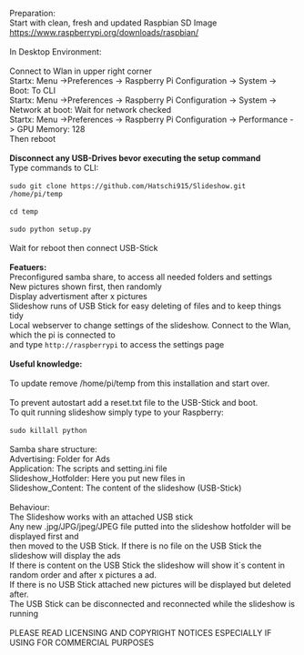 Preparation:<br />
Start with clean, fresh and updated Raspbian SD Image<br />
https://www.raspberrypi.org/downloads/raspbian/<br />
<br />
In Desktop Environment:<br />
<br />
Connect to Wlan in upper right corner<br /> 
Startx: Menu ->Preferences -> Raspberry Pi Configuration -> System -> Boot: To CLI<br />
Startx: Menu ->Preferences -> Raspberry Pi Configuration -> System -> Network at boot: Wait for network checked<br />
Startx: Menu ->Preferences -> Raspberry Pi Configuration -> Performance -> GPU Memory: 128<br />
Then reboot<br />
<br />
<strong>Disconnect any USB-Drives bevor executing the setup command</strong><br />
Type commands to CLI:<br />
<br />
`sudo git clone https://github.com/Hatschi915/Slideshow.git /home/pi/temp`<br />
<br />
`cd temp`<br />
<br />
`sudo python setup.py`<br />
<br />
Wait for reboot then connect USB-Stick<br />
<br />
<strong>Featuers:</strong><br />
Preconfigured samba share, to access all needed folders and settings<br />
New pictures shown first, then randomly<br />
Display advertisment after x pictures<br />
Slideshow runs of USB Stick for easy deleting of files and to keep things tidy<br />
Local webserver to change settings of the slideshow. Connect to the Wlan, which the pi is connected to <br /> 
and type `http://raspberrypi` to access the settings page<br />
<br />
<strong>Useful knowledge:</strong><br />
<br />
To update remove /home/pi/temp from this installation and start over.<br />
<br />
To prevent autostart add a reset.txt file to the USB-Stick and boot.<br />
To quit running slideshow simply type to your Raspberry:<br />
<br />
`sudo killall python`<br />
<br />
Samba share structure:<br />
Advertising: Folder for Ads<br />
Application: The scripts and setting.ini file<br />
Slideshow_Hotfolder: Here you put new files in<br />
Slideshow_Content: The content of the slideshow (USB-Stick)<br />
<br />
Behaviour:<br />
The Slideshow works with an attached USB stick<br />
Any new .jpg/JPG/jpeg/JPEG file putted into the slideshow hotfolder will be displayed first and<br />
then moved to the USB Stick. If there is no file on the USB Stick the slideshow will display the ads<br />
If there is content on the USB Stick the slideshow will show it´s content in random order and after x pictures a ad.<br />
If there is no USB Stick attached new pictures will be displayed but deleted after.<br />
The USB Stick can be disconnected and reconnected while the slideshow is running<br />
<br />
PLEASE READ LICENSING AND COPYRIGHT NOTICES ESPECIALLY IF USING FOR COMMERCIAL PURPOSES<br />

